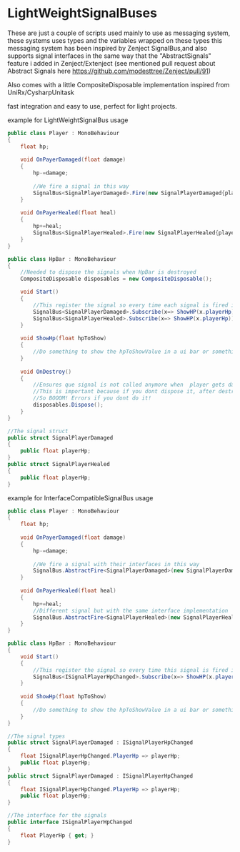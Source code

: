 # LightWeightSignalBuses
These are just a couple of scripts used mainly to use as messaging system, these systems uses types and the variables wrapped on these types
this messaging system has been inspired by Zenject SignalBus,and also supports signal interfaces in the same way that the "AbstractSignals" feature i added in Zenject/Extenject (see mentioned pull request about Abstract Signals here https://github.com/modesttree/Zenject/pull/91)

Also comes with a little CompositeDisposable implementation inspired from UniRx/CysharpUnitask

fast integration and easy to use, perfect for light projects.



example for LightWeightSignalBus usage
```csharp
public class Player : MonoBehaviour
{
    float hp;
  
    void OnPayerDamaged(float damage)
    {
        hp-=damage;
    
        //We fire a signal in this way
        SignalBus<SignalPlayerDamaged>.Fire(new SignalPlayerDamaged{playerHp = hp});
    }
    
    void OnPayerHealed(float heal)
    {
        hp+=heal;
        SignalBus<SignalPlayerHealed>.Fire(new SignalPlayerHealed{playerHp = hp});
    }
}

public class HpBar : MonoBehaviour
{
    //Needed to dispose the signals when HpBar is destroyed
    CompositeDisposable disposables = new CompositeDisposable();

    void Start()
    {
        //This register the signal so every time each signal is fired it calls ShowHP with its data
        SignalBus<SignalPlayerDamaged>.Subscribe(x=> ShowHP(x.playerHp)).AddTo(disposables);
        SignalBus<SignalPlayerHealed>.Subscribe(x=> ShowHP(x.playerHp)).AddTo(disposables);
    }
  
    void ShowHp(float hpToShow)
    {
        //Do something to show the hpToShowValue in a ui bar or something
    }
    
    void OnDestroy()
    {
        //Ensures que signal is not called anymore when  player gets damage, when the HpBar is destroyed
        //This is important because if you dont dispose it, after destroying the HpBar, the signal will try to call ShowHP of the Destroyed HpBar
        //So BOOOM! Errors if you dont do it!
        disposables.Dispose();
    }
}

//The signal struct
public struct SignalPlayerDamaged
{
    public float playerHp;
}
public struct SignalPlayerHealed
{
    public float playerHp;
}
```


example for InterfaceCompatibleSignalBus usage
```csharp
public class Player : MonoBehaviour
{
    float hp;
  
    void OnPayerDamaged(float damage)
    {
        hp-=damage;
    
        //We fire a signal with their interfaces in this way
        SignalBus.AbstractFire<SignalPlayerDamaged>(new SignalPlayerDamaged{playerHp = hp});
    }
    
    void OnPayerHealed(float heal)
    {
        hp+=heal;
        //Different signal but with the same interface implementation
        SignalBus.AbstractFire<SignalPlayerHealed>(new SignalPlayerHealed{playerHp = hp});
    }
}

public class HpBar : MonoBehaviour
{
    void Start()
    {
        //This register the signal so every time this signal is fired it calls ShowHP with its data;
        SignalBus<ISignalPlayerHpChanged>.Subscribe(x=> ShowHP(x.playerHp))
    }
  
    void ShowHp(float hpToShow)
    {
        //Do something to show the hpToShowValue in a ui bar or something
    }
}

//The signal types
public struct SignalPlayerDamaged : ISignalPlayerHpChanged
{
    float ISignalPlayerHpChanged.PlayerHp => playerHp;
    public float playerHp;
}
public struct SignalPlayerDamaged : ISignalPlayerHpChanged
{
    float ISignalPlayerHpChanged.PlayerHp => playerHp;
    public float playerHp;
}

//The interface for the signals
public interface ISignalPlayerHpChanged
{
    float PlayerHp { get; }
}
```
